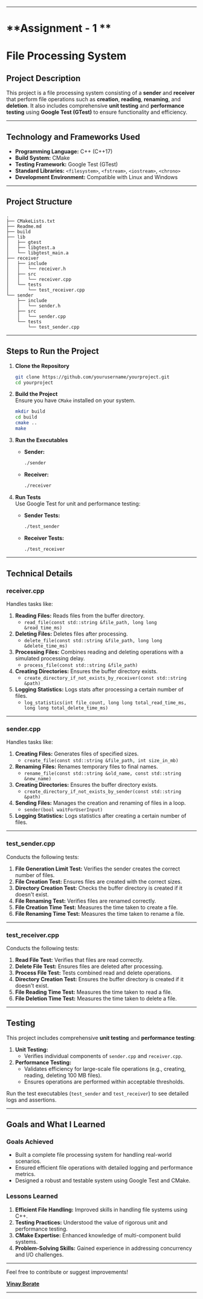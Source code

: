 
---
# **Assignment - 1 **
# **File Processing System**  

## **Project Description**  
This project is a file processing system consisting of a **sender** and **receiver** that perform file operations such as **creation**, **reading**, **renaming**, and **deletion**. It also includes comprehensive **unit testing** and **performance testing** using **Google Test (GTest)** to ensure functionality and efficiency.  

---

## **Technology and Frameworks Used**  
- **Programming Language:** C++ (C++17)  
- **Build System:** CMake  
- **Testing Framework:** Google Test (GTest)  
- **Standard Libraries:** `<filesystem>`, `<fstream>`, `<iostream>`, `<chrono>`  
- **Development Environment:** Compatible with Linux and Windows  

---

## **Project Structure**  
```plaintext
.
├── CMakeLists.txt
├── Readme.md
├── build
├── lib
│   ├── gtest
│   ├── libgtest.a
│   └── libgtest_main.a
├── receiver
│   ├── include
│   │   └── receiver.h
│   ├── src
│   │   └── receiver.cpp
│   └── tests
│       └── test_receiver.cpp
└── sender
    ├── include
    │   └── sender.h
    ├── src
    │   └── sender.cpp
    └── tests
        └── test_sender.cpp
```

---

## **Steps to Run the Project**  

1. **Clone the Repository**  
   ```bash
   git clone https://github.com/yourusername/yourproject.git
   cd yourproject
   ```

2. **Build the Project**  
   Ensure you have `CMake` installed on your system.  
   ```bash
   mkdir build
   cd build
   cmake ..
   make
   ```

3. **Run the Executables**  
   - **Sender:**  
     ```bash
     ./sender
     ```
   - **Receiver:**  
     ```bash
     ./receiver
     ```

4. **Run Tests**  
   Use Google Test for unit and performance testing:  
   - **Sender Tests:**  
     ```bash
     ./test_sender
     ```
   - **Receiver Tests:**  
     ```bash
     ./test_receiver
     ```

---

## **Technical Details**  

### **receiver.cpp**  
Handles tasks like:  
1. **Reading Files:** Reads files from the buffer directory.  
   - `read_file(const std::string &file_path, long long &read_time_ms)`  
2. **Deleting Files:** Deletes files after processing.  
   - `delete_file(const std::string &file_path, long long &delete_time_ms)`  
3. **Processing Files:** Combines reading and deleting operations with a simulated processing delay.  
   - `process_file(const std::string &file_path)`  
4. **Creating Directories:** Ensures the buffer directory exists.  
   - `create_directory_if_not_exists_by_receiver(const std::string &path)`  
5. **Logging Statistics:** Logs stats after processing a certain number of files.  
   - `log_statistics(int file_count, long long total_read_time_ms, long long total_delete_time_ms)`  

---

### **sender.cpp**  
Handles tasks like:  
1. **Creating Files:** Generates files of specified sizes.  
   - `create_file(const std::string &file_path, int size_in_mb)`  
2. **Renaming Files:** Renames temporary files to final names.  
   - `rename_file(const std::string &old_name, const std::string &new_name)`  
3. **Creating Directories:** Ensures the buffer directory exists.  
   - `create_directory_if_not_exists_by_sender(const std::string &path)`  
4. **Sending Files:** Manages the creation and renaming of files in a loop.  
   - `sender(bool waitForUserInput)`  
5. **Logging Statistics:** Logs statistics after creating a certain number of files.  

---

### **test_sender.cpp**  
Conducts the following tests:  
1. **File Generation Limit Test:** Verifies the sender creates the correct number of files.  
2. **File Creation Test:** Ensures files are created with the correct sizes.  
3. **Directory Creation Test:** Checks the buffer directory is created if it doesn't exist.  
4. **File Renaming Test:** Verifies files are renamed correctly.  
5. **File Creation Time Test:** Measures the time taken to create a file.  
6. **File Renaming Time Test:** Measures the time taken to rename a file.  

---

### **test_receiver.cpp**  
Conducts the following tests:  
1. **Read File Test:** Verifies that files are read correctly.  
2. **Delete File Test:** Ensures files are deleted after processing.  
3. **Process File Test:** Tests combined read and delete operations.  
4. **Directory Creation Test:** Ensures the buffer directory is created if it doesn't exist.  
5. **File Reading Time Test:** Measures the time taken to read a file.  
6. **File Deletion Time Test:** Measures the time taken to delete a file.  

---

## **Testing**  
This project includes comprehensive **unit testing** and **performance testing**:  
1. **Unit Testing:**  
   - Verifies individual components of `sender.cpp` and `receiver.cpp`.  
2. **Performance Testing:**  
   - Validates efficiency for large-scale file operations (e.g., creating, reading, deleting 100 MB files).  
   - Ensures operations are performed within acceptable thresholds.  

Run the test executables (`test_sender` and `test_receiver`) to see detailed logs and assertions.  

---

## **Goals and What I Learned**  

### **Goals Achieved**  
- Built a complete file processing system for handling real-world scenarios.  
- Ensured efficient file operations with detailed logging and performance metrics.  
- Designed a robust and testable system using Google Test and CMake.  

### **Lessons Learned**  
1. **Efficient File Handling:** Improved skills in handling file systems using C++.  
2. **Testing Practices:** Understood the value of rigorous unit and performance testing.  
3. **CMake Expertise:** Enhanced knowledge of multi-component build systems.  
4. **Problem-Solving Skills:** Gained experience in addressing concurrency and I/O challenges.  

---

Feel free to contribute or suggest improvements!  

**[Vinay Borate ](https://github.com/VinayBorate)**  

--- 
